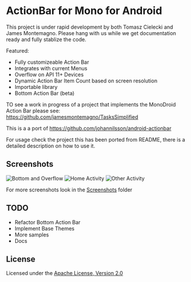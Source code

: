 ActionBar for Mono for Android
===================

This project is under rapid development by both Tomasz Cielecki and James Montemagno. Please hang with us while we get documentation ready and fully stablize the code.

Featured:
* Fully customizeable Action Bar
* Integrates with current Menus
* Overflow on API 11+ Devices
* Dynamic Action Bar Item Count based on screen resolution
* Importable library
* Bottom Action Bar (beta)

TO see a work in progress of a project that implements the MonoDroid Action Bar please see:
https://github.com/jamesmontemagno/TasksSimplified


This is a a port of https://github.com/johannilsson/android-actionbar

For usage check the project this has been ported from README, there is a detailed description on how to use it.

## Screenshots
![Bottom and Overflow](https://github.com/jamesmontemagno/MonoDroid.ActionBar/raw/master/Screenshots/BottomAction_Overflow.png)
![Home Activity](https://github.com/Cheesebaron/MonoDroid.ActionBar/raw/master/Screenshots/Home.png)
![Other Activity](https://github.com/Cheesebaron/MonoDroid.ActionBar/raw/master/Screenshots/Other_Activity.png)

For more screenshots look in the [Screenshots](https://github.com/Cheesebaron/MonoDroid.ActionBar/tree/master/Screenshots) folder

## TODO
* Refactor Bottom Action Bar
* Implement Base Themes
* More samples
* Docs


## License
Licensed under the [Apache License, Version 2.0](http://www.apache.org/licenses/LICENSE-2.0.html)
